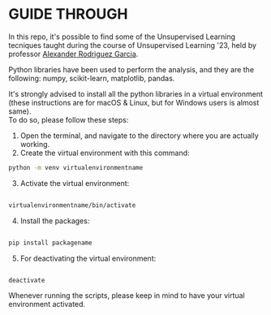 # GUIDE THROUGH


In this repo, it's possible to find some of the Unsupervised Learning tecniques taught during the course of Unsupervised Learning '23, held by professor [Alexander Rodriguez Garcia](https://datascience.sissa.it/person/156/alex-rodriguez).

Python libraries have been used to perform the analysis, and they are the following: numpy, scikit-learn, matplotlib, pandas. 



It's strongly advised to install all the python libraries in a virtual environment (these instructions are for macOS & Linux, but for Windows users is almost same). <br>
To do so, please follow these steps: 

1. Open the terminal, and navigate to the directory where you are actually working.
2. Create the virtual environment with this command:
```bash
python -m venv virtualenvironmentname
```

3. Activate the virtual environment:
```bash

virtualenvironmentname/bin/activate
```

4. Install the packages:

```bash

pip install packagename
```

5. For deactivating the virtual environment:

```bash

deactivate

```


Whenever running the scripts, please keep in mind to have your virtual environment activated. 
